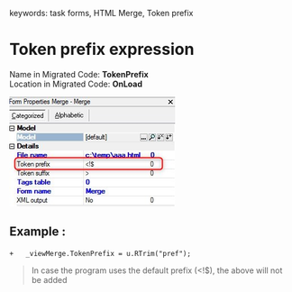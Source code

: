 ﻿keywords: task forms, HTML Merge, Token prefix

# Token prefix expression

Name in Migrated Code: **TokenPrefix**   
Location in Migrated Code: **OnLoad**  

![2018 01 02 17H01 41 Prefix](2018-01-02_17h01_41-prefix.jpg)

## Example :
```csdiff
+   _viewMerge.TokenPrefix = u.RTrim("pref");

```
> In case the program uses the default prefix (<!$), the above will not be added